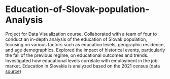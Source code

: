 # Education-of-Slovak-population-Analysis

Project for Data Visualization course. Collaborated with a team of four to conduct an in-depth analysis of the education of Slovak population, focusing on various factors such as education levels, geographic residence, and age demographics. Explored the impact of historical events, particularly the fall of the previous regime, on educational outcomes and trends. Investigated how educational levels correlate with employment in the job market. Education in Slovakia is analyzed based on the 2021 census (data [source](https://www.scitanie.sk/obyvatelia/rozsirene-vysledky))
